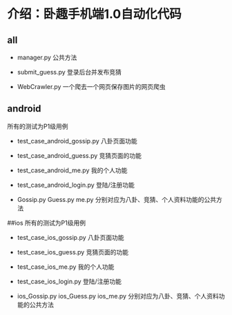 # 介绍：卧趣手机端1.0自动化代码

## all
* manager.py
 公共方法

* submit_guess.py
 登录后台并发布竞猜

* WebCrawler.py
 一个爬去一个网页保存图片的网页爬虫


## android
 所有的测试为P1级用例

* test_case_android_gossip.py
 八卦页面功能

* test_case_android_guess.py
 竞猜页面的功能

* test_case_android_me.py
 我的个人功能

* test_case_android_login.py
 登陆/注册功能

* Gossip.py Guess.py me.py
 分别对应为八卦、竞猜、个人资料功能的公共方法


##ios
 所有的测试为P1级用例

* test_case_ios_gossip.py
 八卦页面功能

* test_case_ios_guess.py
 竞猜页面的功能

* test_case_ios_me.py
 我的个人功能

* test_case_ios_login.py
 登陆/注册功能

* ios_Gossip.py ios_Guess.py ios_me.py
 分别对应为八卦、竞猜、个人资料功能的公共方法

